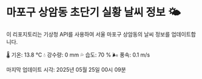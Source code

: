 
# 마포구 상암동 초단기 실황 날씨 정보 🌤️

이 리포지토리는 기상청 API를 사용하여 서울 마포구 상암동의 날씨 정보를 업데이트합니다. 

🌡️ 기온: 13.8 ℃
💧 강수량: 0 mm
💦 습도: 70 %
🌬️ 풍속: 0.1 m/s

마지막 업데이트 시각: 2025년 05월 25일 00시 09분    
